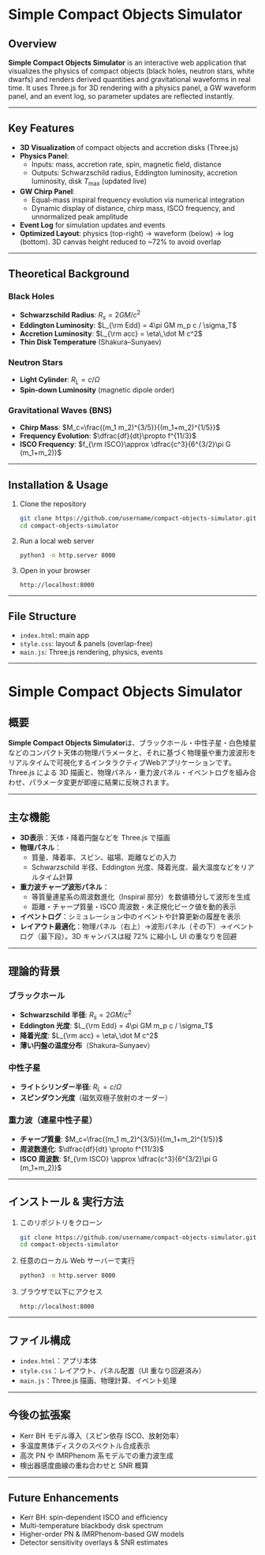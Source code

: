 # Simple Compact Objects Simulator 

## Overview
**Simple Compact Objects Simulator** is an interactive web application that visualizes the physics of compact objects (black holes, neutron stars, white dwarfs) and renders derived quantities and gravitational waveforms in real time. It uses Three.js for 3D rendering with a physics panel, a GW waveform panel, and an event log, so parameter updates are reflected instantly.

---

## Key Features
- **3D Visualization** of compact objects and accretion disks (Three.js)  
- **Physics Panel**:  
  - Inputs: mass, accretion rate, spin, magnetic field, distance  
  - Outputs: Schwarzschild radius, Eddington luminosity, accretion luminosity, disk $T_{\max}$ (updated live)  
- **GW Chirp Panel**:  
  - Equal-mass inspiral frequency evolution via numerical integration  
  - Dynamic display of distance, chirp mass, ISCO frequency, and unnormalized peak amplitude  
- **Event Log** for simulation updates and events  
- **Optimized Layout**: physics (top-right) → waveform (below) → log (bottom). 3D canvas height reduced to ~72% to avoid overlap

---

## Theoretical Background
### Black Holes
- **Schwarzschild Radius**: $R_s = 2GM/c^2$  
- **Eddington Luminosity**: $L_{\rm Edd} = 4\pi GM m_p c / \sigma_T$  
- **Accretion Luminosity**: $L_{\rm acc} = \eta\,\dot M c^2$  
- **Thin Disk Temperature** (Shakura–Sunyaev)

### Neutron Stars
- **Light Cylinder**: $R_L=c/\Omega$  
- **Spin-down Luminosity** (magnetic dipole order)

### Gravitational Waves (BNS)
- **Chirp Mass**: $M_c=\frac{(m_1 m_2)^{3/5}}{(m_1+m_2)^{1/5}}$  
- **Frequency Evolution**: $\dfrac{df}{dt}\propto f^{11/3}$  
- **ISCO Frequency**: $f_{\rm ISCO}\approx \dfrac{c^3}{6^{3/2}\pi G (m_1+m_2)}$

---

## Installation & Usage
1. Clone the repository  
    ```bash
    git clone https://github.com/username/compact-objects-simulator.git
    cd compact-objects-simulator
    ```
2. Run a local web server  
    ```bash
    python3 -m http.server 8000
    ```
3. Open in your browser  
    ```
    http://localhost:8000
    ```

---

## File Structure
- `index.html`: main app  
- `style.css`: layout & panels (overlap-free)  
- `main.js`: Three.js rendering, physics, events  

---

# Simple Compact Objects Simulator

## 概要
**Simple Compact Objects Simulator**は、ブラックホール・中性子星・白色矮星などのコンパクト天体の物理パラメータと、それに基づく物理量や重力波波形をリアルタイムで可視化するインタラクティブWebアプリケーションです。Three.js による 3D 描画と、物理パネル・重力波パネル・イベントログを組み合わせ、パラメータ変更が即座に結果に反映されます。

---

## 主な機能
- **3D表示**：天体・降着円盤などを Three.js で描画  
- **物理パネル**：  
  - 質量、降着率、スピン、磁場、距離などの入力  
  - Schwarzschild 半径、Eddington 光度、降着光度、最大温度などをリアルタイム計算  
- **重力波チャープ波形パネル**：  
  - 等質量連星系の周波数進化（Inspiral 部分）を数値積分して波形を生成  
  - 距離・チャープ質量・ISCO 周波数・未正規化ピーク値を動的表示  
- **イベントログ**：シミュレーション中のイベントや計算更新の履歴を表示  
- **レイアウト最適化**：物理パネル（右上）→波形パネル（その下）→イベントログ（最下段）。3D キャンバスは縦 72% に縮小し UI の重なりを回避

---

## 理論的背景
### ブラックホール
- **Schwarzschild 半径**: $R_s = 2GM/c^2$  
- **Eddington 光度**: $L_{\rm Edd} = 4\pi GM m_p c / \sigma_T$  
- **降着光度**: $L_{\rm acc} = \eta\,\dot M c^2$  
- **薄い円盤の温度分布**（Shakura–Sunyaev）

### 中性子星
- **ライトシリンダー半径**: $R_L = c/\Omega$  
- **スピンダウン光度**（磁気双極子放射のオーダー）

### 重力波（連星中性子星）
- **チャープ質量**: $M_c=\frac{(m_1 m_2)^{3/5}}{(m_1+m_2)^{1/5}}$  
- **周波数進化**: $\dfrac{df}{dt} \propto f^{11/3}$  
- **ISCO 周波数**: $f_{\rm ISCO} \approx \dfrac{c^3}{6^{3/2}\pi G (m_1+m_2)}$

---

## インストール & 実行方法
1. このリポジトリをクローン  
    ```bash
    git clone https://github.com/username/compact-objects-simulator.git
    cd compact-objects-simulator
    ```
2. 任意のローカル Web サーバーで実行  
    ```bash
    python3 -m http.server 8000
    ```
3. ブラウザで以下にアクセス  
    ```
    http://localhost:8000
    ```

---

## ファイル構成
- `index.html`：アプリ本体  
- `style.css`：レイアウト、パネル配置（UI 重なり回避済み）  
- `main.js`：Three.js 描画、物理計算、イベント処理  

---

## 今後の拡張案
- Kerr BH モデル導入（スピン依存 ISCO、放射効率）  
- 多温度黒体ディスクのスペクトル合成表示  
- 高次 PN や IMRPhenom 系モデルでの重力波生成  
- 検出器感度曲線の重ね合わせと SNR 概算  


---

## Future Enhancements
- Kerr BH: spin-dependent ISCO and efficiency  
- Multi-temperature blackbody disk spectrum  
- Higher-order PN & IMRPhenom-based GW models  
- Detector sensitivity overlays & SNR estimates  
